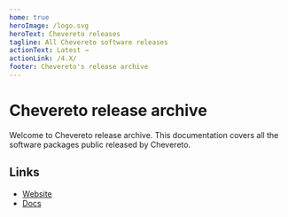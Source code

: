 ```yaml
---
home: true
heroImage: /logo.svg
heroText: Chevereto releases
tagline: All Chevereto software releases
actionText: Latest →
actionLink: /4.X/
footer: Chevereto's release archive
---
```


# Chevereto release archive

Welcome to Chevereto release archive. This documentation covers all the software packages public released by Chevereto.

## Links

* [Website](https://chevereto.com/)
* [Docs](https://v4-docs.chevereto.com/)
